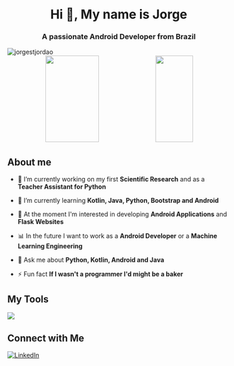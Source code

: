 <h1 align="center">Hi 👋, My name is Jorge</h1>
<h3 align="center">A passionate Android Developer from Brazil</h3>

<img src="https://komarev.com/ghpvc/?username=jorgestjordao&label=PROFILE%20VIEWS&color=0063E6&style=flat" alt="jorgestjordao" />

<div align="center">  
  
  <img width="49%" height="195px" src="https://github-readme-stats.vercel.app/api?username=JorgeSTJordao&show_icons=true&count_private=true&theme=cobalt" /> 
  
  <img width="41%" height="195px" src="https://github-readme-stats.vercel.app/api/top-langs/?username=JorgeSTJordao&layout=compact&theme=cobalt" />
  
</div>

## About me

- 🔭 I’m currently working on my first **Scientific Research** and as a **Teacher Assistant for Python**

- 🌱 I’m currently learning **Kotlin, Java, Python, Bootstrap and Android**

- 📗 At the moment I'm interested in developing **Android Applications** and **Flask Websites**

- 📊 In the future I want to work as a **Android Developer** or a **Machine Learning Engineering**

- 💬 Ask me about **Python, Kotlin, Android and Java**

- ⚡ Fun fact **If I wasn't a programmer I'd might be a baker**

## My Tools

<img src="https://skillicons.dev/icons?i=bootstrap,js,python,flask,pycharm,kotlin,java,idea,androidstudio,firebase,mysql,git,github&theme=dark" />

## Connect with Me

[![LinkedIn](https://img.shields.io/badge/linkedin-%230077B5.svg?style=for-the-badge&logo=linkedin&logoColor=white)](https://www.linkedin.com/in/jorge-samuel-teixeira-jord%C3%A3o-792b381ab/)
